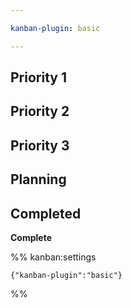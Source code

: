 ```yaml
---

kanban-plugin: basic

---
```


## Priority 1



## Priority 2



## Priority 3



## Planning



## Completed

**Complete**




%% kanban:settings
```
{"kanban-plugin":"basic"}
```
%%